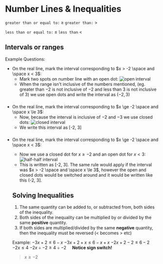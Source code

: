 # Number Lines & Inequalities
`greater than or equal to:` $\ge$ 
`greater than:` $>$

`less than or equal to:` $\le$
`less than` $<$


## Intervals or ranges
Example Questions: 
- On the real line, mark the interval corresponding to $x > -2 \space and \space x < 3$:
  - Mark two spots on number line with an open dot:
  ![open interval](http://www.mathwords.com/o/o_assets/o30.gif)
  - When the range isn't inclusive of the numbers mentioned, (eg. greater than $-2$ is not inclusive of $-2$ and less than $3$ is not inclusive of $3$) we use open dots and write the interval as $(-2, 3)$
  
###

- On the real line, mark the interval corresponding to $x \ge -2 \space and \space x \le 3$:
  - Now, because the interval is inclusive of $-2$ and $-3$ we use closed dots:
  ![closed interval](http://www.mathwords.com/c/c_assets/c38.gif)
  - We write this interval as [-2, 3]
  
###

- On the real line, mark the interval corresponding to $x \ge -2 \space and \space x < 3$:
  - Now we use a closed dot for $x \ge -2$ and an open dot for $x < 3$:
  ![half-half interval](http://www.mathwords.com/h/h_assets/h2.gif)
  - This is written as [-2, 3]. The same rule would apply if the interval was $x > -2 \space and \space x \le 3$, however the open and closed dots would be switched around and it would be written like this (-2, 3].
  
  ## Solving Inequalities
  1. The same quantity can be added to, or subtracted from, both sides of the inequality.
  2. Both sides of the inequality can be multiplied by or divided by the same <strong>positive</strong> quantity.
  3. If both sides are multiplied/divided by the same <strong>negative</strong> quantity, then the inequality must be reversed ($<$ becomes $>$ etc)

  Example:
  $-3x + 2 \le 6 - x$
  $-3x + 2 + x \le 6 - x + x$
  $-2x + 2 - 2 \le 6 - 2$
  $-2x \le 4$
  $-2x \div -2 \ge 4 \div -2$ &nbsp; &nbsp; <strong>Notice sign switch!</strong>
  >$x \ge -2$ 